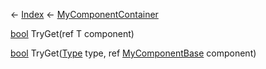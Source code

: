 ← [Index](Api-Index) ← [MyComponentContainer](VRage.Game.Components.MyComponentContainer)

[bool](System.Boolean) TryGet<T><T>(ref T component)

[bool](System.Boolean) TryGet([Type](System.Type) type, ref [MyComponentBase](VRage.Game.Components.MyComponentBase) component)

